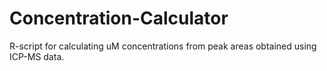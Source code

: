 # Concentration-Calculator
R-script for calculating uM concentrations from peak areas obtained using ICP-MS data. 
